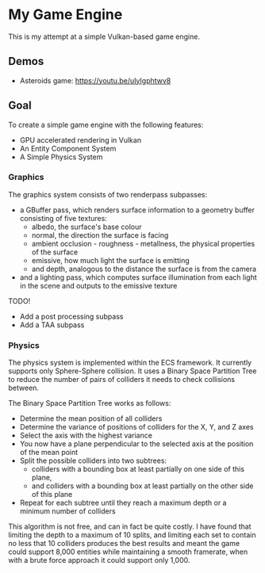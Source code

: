 # My Game Engine

This is my attempt at a simple Vulkan-based game engine.

## Demos

- Asteroids game: https://youtu.be/uIyIgphtwv8

## Goal

To create a simple game engine with the following features:
- GPU accelerated rendering in Vulkan
- An Entity Component System
- A Simple Physics System


### Graphics

The graphics system consists of two renderpass subpasses:
- a GBuffer pass, which renders surface information to a geometry buffer consisting of five textures:
    - albedo, the surface's base colour
    - normal, the direction the surface is facing
    - ambient occlusion - roughness - metallness, the physical properties of the surface
    - emissive, how much light the surface is emitting
    - and depth, analogous to the distance the surface is from the camera
- and a lighting pass, which computes surface illumination from each light in the scene and outputs to the emissive texture

TODO!
- Add a post processing subpass
- Add a TAA subpass

### Physics

The physics system is implemented within the ECS framework. It currently supports only Sphere-Sphere collision. It uses a Binary Space Partition Tree to reduce the number of pairs of colliders it needs to check collisions between.

The Binary Space Partition Tree works as follows:
- Determine the mean position of all colliders
- Determine the variance of positions of colliders for the X, Y, and Z axes
- Select the axis with the highest variance
- You now have a plane perpendicular to the selected axis at the position of the mean point
- Split the possible colliders into two subtrees:
    - colliders with a bounding box at least partially on one side of this plane,
    - and colliders with a bounding box at least partially on the other side of this plane
- Repeat for each subtree until they reach a maximum depth or a minimum number of colliders

This algorithm is not free, and can in fact be quite costly. I have found that limiting the depth to a maximum of 10 splits, and limiting each set to contain no less that 10 colliders produces the best results and meant the game could support 8,000 entities while maintaining a smooth framerate, when with a brute force approach it could support only 1,000.
